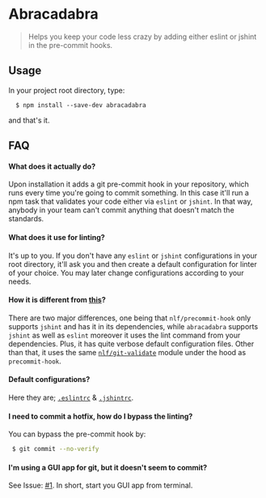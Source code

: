 # Abracadabra
> Helps you keep your code less crazy by adding either eslint or jshint in the pre-commit hooks.

## Usage

In your project root directory, type:
```
  $ npm install --save-dev abracadabra
```

and that's it. 

## FAQ

#### What does it actually do?

Upon installation it adds a git pre-commit hook in your repository, which runs every time you're going to commit something. In this case it'll run a npm task that validates your code either via `eslint` or `jshint`. In that way, anybody in your team can't commit anything that doesn't match the standards.

#### What does it use for linting?

It's up to you. If you don't have any `eslint` or `jshint` configurations in your root directory, it'll ask you and then create a default configuration for linter of your choice. You may later change configurations according to your needs.

#### How it is different from [this](https://github.com/nlf/precommit-hook)?

There are two major differences, one being that `nlf/precommit-hook` only supports `jshint` and has it in its dependencies, while `abracadabra` supports `jshint` as well as `eslint` moreover it uses the lint command from your dependencies. Plus, it has quite verbose default configuration files. Other than that, it uses the same [`nlf/git-validate`](https://github.com/nlf/git-validate/) module under the hood as `precommit-hook`.

#### Default configurations?

Here they are; [`.eslintrc`](https://github.com/umayr/abracadabra/blob/master/templates/.eslintrc) & [`.jshintrc`](https://github.com/umayr/abracadabra/blob/master/templates/.jshintignore).

#### I need to commit a hotfix, how do I bypass the linting?

You can bypass the pre-commit hook by:
```bash
 $ git commit --no-verify
```

#### I'm using a GUI app for git, but it doesn't seem to commit?

See Issue: [#1](https://github.com/umayr/abracadabra/issues/1). In short, start you GUI app from terminal.
